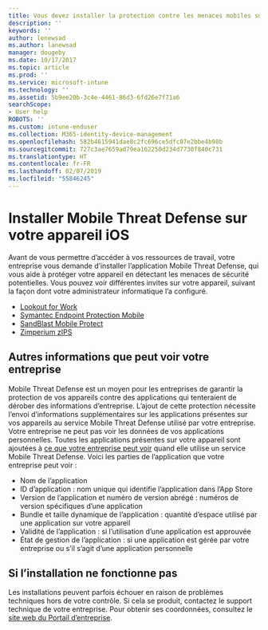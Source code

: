 ```yaml
---
title: Vous devez installer la protection contre les menaces mobiles sur votre appareil iOS | Microsoft Docs
description: ''
keywords: ''
author: lenewsad
ms.author: lanewsad
manager: dougeby
ms.date: 10/17/2017
ms.topic: article
ms.prod: ''
ms.service: microsoft-intune
ms.technology: ''
ms.assetid: 5b9ee20b-3c4e-4461-86d3-6fd26e7f71a6
searchScope:
- User help
ROBOTS: ''
ms.custom: intune-enduser
ms.collection: M365-identity-device-management
ms.openlocfilehash: 582b4615941dae8c2fc696ce5dfc87e2bbe4b98b
ms.sourcegitcommit: 727c3ae7659ad79ea162250d234d7730f840c731
ms.translationtype: HT
ms.contentlocale: fr-FR
ms.lasthandoff: 02/07/2019
ms.locfileid: "55846245"
---
```

# <a name="install-mobile-threat-defense-on-your-ios-device"></a>Installer Mobile Threat Defense sur votre appareil iOS


Avant de vous permettre d’accéder à vos ressources de travail, votre entreprise vous demande d’installer l’application Mobile Threat Defense, qui vous aide à protéger votre appareil en détectant les menaces de sécurité potentielles. Vous pouvez voir différentes invites sur votre appareil, suivant la façon dont votre administrateur informatique l’a configuré.


* [Lookout for Work](you-are-prompted-to-install-lookout-for-work-ios.md)
* [Symantec Endpoint Protection Mobile](you-are-prompted-to-install-skycure-ios.md)
* [SandBlast Mobile Protect](you-are-prompted-to-install-sandblast-ios.md)
* [Zimperium zIPS](you-are-prompted-to-install-zips-ios.md)

## <a name="additional-information-your-company-can-see"></a>Autres informations que peut voir votre entreprise

Mobile Threat Defense est un moyen pour les entreprises de garantir la protection de vos appareils contre des applications qui tenteraient de dérober des informations d’entreprise. L’ajout de cette protection nécessite l’envoi d’informations supplémentaires sur les applications présentes sur vos appareils au service Mobile Threat Defense utilisé par votre entreprise. Votre entreprise ne peut pas voir les données de vos applications personnelles. Toutes les applications présentes sur votre appareil sont ajoutées à [ce que votre entreprise peut voir](what-info-can-your-company-see-when-you-enroll-your-device-in-intune.md) quand elle utilise un service Mobile Threat Defense. Voici les parties de l’application que votre entreprise peut voir :

*   Nom de l’application
* ID d’application : nom unique qui identifie l’application dans l’App Store
*   Version de l’application et numéro de version abrégé : numéros de version spécifiques d’une application
* Bundle et taille dynamique de l’application : quantité d’espace utilisé par une application sur votre appareil
* Validité de l’application : si l’utilisation d’une application est approuvée
*   État de gestion de l’application : si une application est gérée par votre entreprise ou s’il s’agit d’une application personnelle

## <a name="if-the-installation-doesnt-work"></a>Si l’installation ne fonctionne pas

Les installations peuvent parfois échouer en raison de problèmes techniques hors de votre contrôle. Si cela se produit, contactez le support technique de votre entreprise. Pour obtenir ses coordonnées, consultez le [site web du Portail d’entreprise](https://go.microsoft.com/fwlink/?linkid=2010980).
